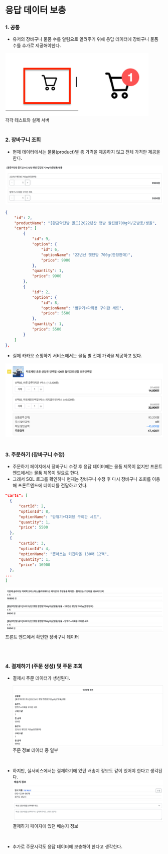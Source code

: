 # 응답 데이터 보충

### 1. 공통

- 유저의 장바구니 물품 수를 알림으로 알려주기 위해 응답 데이터에 장바구니 물품 수를 추가로 제공해야한다.
<img src="./assets/requirement1.png" height="200">
</br> 각각 테스트와 실제 서버


</br>
</br>

### 2. 장바구니 조회

- 현재 데이터에서는 물품(product)별 총 가격을 제공하지 않고 전체 가격만 제공을 한다.

<img src="./assets/requirement2.png">
</br>

```json
{
    "id": 2,
    "productName": "[황금약단밤 골드]2022년산 햇밤 칼집밤700g외/군밤용/생율",
    "carts": [
        {
            "id": 9,
            "option": {
                "id": 6,
                "optionName": "22년산 햇단밤 700g(한정판매)",
                "price": 9900
            },
            "quantity": 1,
            "price": 9900
        },
        {
            "id": 2,
            "option": {
                "id": 8,
                "optionName": "밤깎기+다회용 구이판 세트",
                "price": 5500
            },
            "quantity": 1,
            "price": 5500
        }
    ]
},
```

- 실제 카카오 쇼핑하기 서비스에서는 물품 별 전체 가격을 제공하고 있다.
<img src="./assets/requirement3.png">

</br>
</br>

### 3. 주문하기 (장바구니 수정)

- 주문하기 페이지에서 장바구니 수정 후 응답 데이터에는 물품 제목이 없지만 프론트엔드에서는 물품 제목이 필요로 한다.
- 그래서 SQL 로그를 확인하니 현재는 장바구니 수정 후 다시 장바구니 조회를 이용해 프론트엔드에 데이터를 전달하고 있다.

```json
"carts": [
  {
      "cartId": 2,
      "optionId": 8,
      "optionName": "밤깎기+다회용 구이판 세트",
      "quantity": 1,
      "price": 5500
  },
  {
      "cartId": 3,
      "optionId": 4,
      "optionName": "뽑아쓰는 키친타올 130매 12팩",
      "quantity": 1,
      "price": 16900
  },
...
]
```

<img src="./assets/requirement4.png"></br> 프론트 엔드에서 확인한 장바구니 데이터


</br>
</br>

### 4. 결제하기 (주문 생성) 및 주문 조회

- 결제시 주문 데이터가 생성된다.
    
    <img src="./assets/requirement5.png">
    주문 정보 데이터 중 일부
</br>

- 하지만, 실서비스에서는 결제하기에 있던 배송지 정보도 같이 있어야 한다고 생각된다.
    <img src="./assets/requirement6.png">
    결제하기 페이지에 있던 배송지 정보

</br>

- 추가로 주문시각도 응답 데이터에 보충해야 한다고 생각한다.
